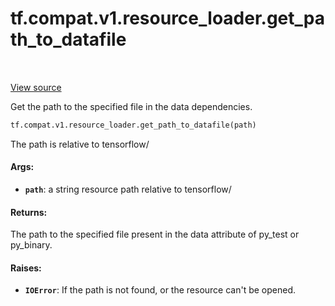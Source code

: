 <div itemscope itemtype="http://developers.google.com/ReferenceObject">
<meta itemprop="name" content="tf.compat.v1.resource_loader.get_path_to_datafile" />
<meta itemprop="path" content="Stable" />
</div>

# tf.compat.v1.resource_loader.get_path_to_datafile

<!-- Insert buttons -->

<table class="tfo-notebook-buttons tfo-api" align="left">
</table>

<a target="_blank" href="/code/stable/tensorflow/python/platform/resource_loader.py">View source</a>



<!-- Start diff -->
Get the path to the specified file in the data dependencies.

``` python
tf.compat.v1.resource_loader.get_path_to_datafile(path)
```



<!-- Placeholder for "Used in" -->

The path is relative to tensorflow/

#### Args:


* <b>`path`</b>: a string resource path relative to tensorflow/


#### Returns:

The path to the specified file present in the data attribute of py_test
or py_binary.



#### Raises:


* <b>`IOError`</b>: If the path is not found, or the resource can't be opened.